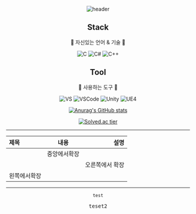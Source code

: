  <div align=center>
  
![header](https://capsule-render.vercel.app/api?type=waving&color=auto&height=300&section=header&text=Minseok%20Kim&fontSize=90)
 
## Stack
👻 자신있는 언어 & 기술 👻

![C](https://img.shields.io/badge/C-%2300599C.svg?style=plastic&logo=c&logoColor=white)
![C#](https://img.shields.io/badge/C%23-%23239120.svg?style=plastic&logo=c-sharp&logoColor=white)
![C++](https://img.shields.io/badge/C++-%2300599C.svg?style=plastic&logo=c%2B%2B&logoColor=white)

## Tool
👻 사용하는 도구 👻
 
![VS](https://img.shields.io/badge/VS-%235C2D91.svg?style=plastic&logo=Visual%20Studio&logoColor=white)
![VSCode](https://img.shields.io/badge/VS%20Code-%23007ACC.svg?style=plastic&logo=Visual%20Studio%20Code&logoColor=white)
![Unity](https://img.shields.io/badge/Unity-000000?style=plastic&logo=Unity&logoColor=white)
![UE4](https://img.shields.io/badge/UE4-EAEAEA?style=plastic&logo=Unreal%20Engine&logoColor=black)
 
[![Anurag's GitHub stats](https://github-readme-stats.vercel.app/api?username=Ellimis&show_icons=true&theme=gruvbox_light)](https://github.com/anuraghazra/github-readme-stats)
 
 
[![Solved.ac tier](http://mazassumnida.wtf/api/generate_badge?boj=planetside2)](https://solved.ac/planetside2)
 
- - -

|제목|내용|설명|
|:---|:---:|---:|
||중앙에서확장||
|||오른쪽에서 확장|
|왼쪽에서확장||

 - - -
 
<pre><code>test</code></pre>
 
<pre>teset2</pre>
